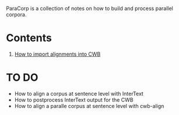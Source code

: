 ParaCorp is a collection of notes on how to build and process parallel corpora.

# Contents

1. [How to import alignments into CWB](how-to-import-alignments-into-cwb.Rmd)

# TO DO

- How to align a corpus at sentence level with InterText
- How to postprocess InterText output for the CWB
- How to align a paralle corpus at sentence level with cwb-align
